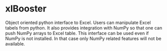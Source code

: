 xlBooster
==========

Object oriented python interface to Excel. Users can manipulate Excel tabels from python. It also provides integration with 
NumPy so that one can push NumPy arrays to Excel table. This interface can be used even if NumPy is not installed. In that
case only NumPy related features will not be available.
